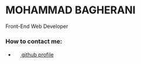 <h1>MOHAMMAD BAGHERANI</h1>
<p>Front-End Web Developer</p>

<h3>How to contact me:</h3>
<ul>
  <li>
    <a href="https://github.com/bagherani"><img src="https://img.icons8.com/ios-glyphs/50/000000/github.png" width="16" height="16"/> github profile</a>
  </li>
</ul>
